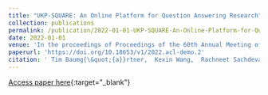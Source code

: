 ```yaml
---
title: "UKP-SQUARE: An Online Platform for Question Answering Research"
collection: publications
permalink: /publication/2022-01-01-UKP-SQUARE-An-Online-Platform-for-Question-Answering-Research
date: 2022-01-01
venue: 'In the proceedings of Proceedings of the 60th Annual Meeting of the Association for Computational Linguistics, ACL 2022 - System Demonstrations, Dublin, Ireland, May 22-27, 2022'
paperurl: 'https://doi.org/10.18653/v1/2022.acl-demo.2'
citation: ' Tim Baumg{\&quot;{a}}rtner,  Kexin Wang,  Rachneet Sachdeva,  Gregor Geigle,  Max Eichler,  Clifton Poth,  Hannah Sterz,  Haritz Puerto,  Leonardo Ribeiro,  Jonas Pfeiffer,  Nils Reimers,  G{\&quot;{o}}zde Sahin,  Iryna Gurevych, &quot;UKP-SQUARE: An Online Platform for Question Answering Research.&quot; In the proceedings of Proceedings of the 60th Annual Meeting of the Association for Computational Linguistics, ACL 2022 - System Demonstrations, Dublin, Ireland, May 22-27, 2022, 2022.'
---
```

[Access paper here](https://doi.org/10.18653/v1/2022.acl-demo.2){:target="_blank"}
